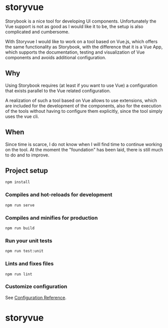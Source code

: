 # storyvue
Storybook is a nice tool for developing UI components. Unfortunately the Vue support is not as good as I would like it to be, the setup is also complicated and cumbersome.

With Storyvue I would like to work on a tool based on Vue.js, which offers the same functionality as Storybook, with the difference that it is a Vue App, which supports the documentation, testing and visualization of Vue components and avoids additional configuration. 

## Why
Using Storybook requires (at least if you want to use Vue) a configuration that exists parallel to the Vue related configuration. 

A realization of such a tool based on Vue allows to use extensions, which are included for the development of the components, also for the execution of the tools without having to configure them explicitly, since the tool simply uses the vue cli.

## When
Since time is scarce, I do not know when I will find time to continue working on the tool. At the moment the "foundation" has been laid, there is still much to do and to improve.

## Project setup
```
npm install
```

### Compiles and hot-reloads for development
```
npm run serve
```

### Compiles and minifies for production
```
npm run build
```

### Run your unit tests
```
npm run test:unit
```

### Lints and fixes files
```
npm run lint
```

### Customize configuration
See [Configuration Reference](https://cli.vuejs.org/config/).
# storyvue

